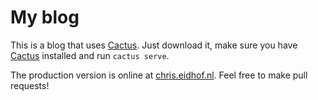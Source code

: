 # My blog

This is a blog that uses [Cactus](https://github.com/koenbok/Cactus). Just download it, make sure you have [Cactus](https://github.com/koenbok/Cactus) installed and run `cactus serve`.

The production version is online at [chris.eidhof.nl](http://chris.eidhof.nl). Feel free to make pull requests!
